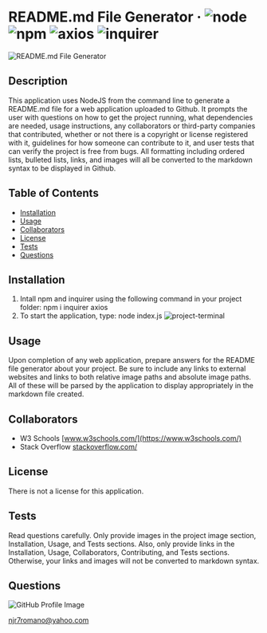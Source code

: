 # README.md File Generator &middot; ![node](https://img.shields.io/badge/node-12.16.2-blue) ![npm](https://img.shields.io/badge/npm-7.1.0-blue) ![axios](https://img.shields.io/badge/axios-0.19.2-blue) ![inquirer](https://img.shields.io/badge/inquirer-7.1.0-blue) 

![README.md File Generator](/images/README-file-generator.png) 

## Description 
This application uses NodeJS from the command line to generate a README.md file for a web application uploaded to Github. It prompts the user with questions on how to get the project running, what dependencies are needed, usage instructions, any collaborators or third-party companies that contributed, whether or not there is a copyright or license registered with it, guidelines for how someone can contribute to it, and user tests that can verify the project is free from bugs. All formatting including ordered lists, bulleted lists, links, and images will all be converted to the markdown syntax to be displayed in Github. 

## Table of Contents 
* [Installation](#installation) 
* [Usage](#usage) 
* [Collaborators](#collaborators) 
* [License](#license) 
* [Tests](#tests) 
* [Questions](#questions) 
 
## Installation 
1.  Intall npm and inquirer using the following command in your project folder: npm i inquirer axios  
2.  To start the application, type: node index.js ![project-terminal](/images/project-terminal.png) 
 
## Usage 
Upon completion of any web application, prepare answers for the README file generator about your project. Be sure to include any links to external websites and links to both relative image paths and absolute image paths. All of these will be parsed by the application to display appropriately in the markdown file created.  
## Collaborators 
* W3 Schools [www.w3schools.com/](https://www.w3schools.com/)
* Stack Overflow [stackoverflow.com/](https://stackoverflow.com/)
  
## License 
There is not a license for this application. 

## Tests 
Read questions carefully. Only provide images in the project image section, Installation, Usage, and Tests sections. Also, only provide links in the Installation, Usage, Collaborators, Contributing, and Tests sections. Otherwise, your links and images will not be converted to markdown syntax.  

## Questions 
![GitHub Profile Image](https://avatars.githubusercontent.com/u/6642173?) 

 njr7romano@yahoo.com